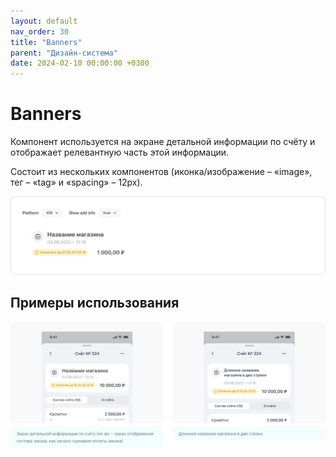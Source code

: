 ```yaml
---
layout: default
nav_order: 30
title: "Banners"
parent: "Дизайн-система"
date: 2024-02-10 00:00:00 +0300
---
```


# Banners

Компонент используется на экране детальной информации по счёту и отображает релевантную
часть этой информации.

Состоит из нескольких компонентов (иконка/изображение – «image», тег – «tag» и «spacing» – 12px).

![Banners](/assets/images/design/banners/frame1.png)

## Примеры использования

![Banners](/assets/images/design/banners/frame2.png)


